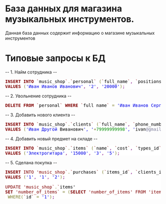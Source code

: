 # База данных для магазина музыкальных инструментов.
Данная база данных содержит информацию о магазине музыкальных инструментов
# Типовые запросы к БД
-- 1. Найм сотрудника --

<pre style="color:#000000;background:#ffffff;"><span style="color:#800000; font-weight:bold; ">INSERT</span> <span style="color:#800000; font-weight:bold; ">INTO</span> <span style="color:#800000; ">`</span><span style="color:#000000; background:#ffffff; ">music_shop</span><span style="color:#800000; ">`</span><span style="color:#808030; ">.</span><span style="color:#800000; ">`</span><span style="color:#000000; background:#ffffff; ">personal</span><span style="color:#800000; ">`</span> <span style="color:#808030; ">(</span><span style="color:#800000; ">`</span><span style="color:#000000; background:#ffffff; ">full_name</span><span style="color:#800000; ">`</span><span style="color:#800080; ">,</span> <span style="color:#800000; ">`</span><span style="color:#000000; background:#ffffff; ">positions_id</span><span style="color:#800000; ">`</span><span style="color:#800080; ">,</span> <span style="color:#800000; ">`</span><span style="color:#000000; background:#ffffff; ">salary</span><span style="color:#800000; ">`</span><span style="color:#808030; ">)</span>
<span style="color:#800000; font-weight:bold; ">VALUES</span> <span style="color:#808030; ">(</span><span style="color:#0000e6; ">'Иван Иванов Иванович'</span><span style="color:#800080; ">,</span> <span style="color:#0000e6; ">'2'</span><span style="color:#800080; ">,</span> <span style="color:#0000e6; ">'20000'</span><span style="color:#808030; ">)</span><span style="color:#800080; ">;</span>
</pre>


-- 2. Увольнение сотрудника --

<pre style="color:#000000;background:#ffffff;"><span style="color:#800000; font-weight:bold; ">DELETE</span> <span style="color:#800000; font-weight:bold; ">FROM</span> <span style="color:#800000; ">`</span><span style="color:#000000; background:#ffffff; ">personal</span><span style="color:#800000; ">`</span> <span style="color:#800000; font-weight:bold; ">WHERE</span> <span style="color:#800000; ">`</span><span style="color:#000000; background:#ffffff; ">full_name</span><span style="color:#800000; ">`</span> <span style="color:#808030; ">=</span> <span style="color:#0000e6; ">'Иван Иванов Сергеевич'</span><span style="color:#800080; ">;</span>
</pre>


-- 3. Добавить нового клиента --

<pre style="color:#000000;background:#ffffff;"><span style="color:#800000; font-weight:bold; ">INSERT</span> <span style="color:#800000; font-weight:bold; ">INTO</span> <span style="color:#800000; ">`</span><span style="color:#000000; background:#ffffff; ">music_shop</span><span style="color:#800000; ">`</span><span style="color:#808030; ">.</span><span style="color:#800000; ">`</span><span style="color:#000000; background:#ffffff; ">clients</span><span style="color:#800000; ">`</span> <span style="color:#808030; ">(</span><span style="color:#800000; ">`</span><span style="color:#000000; background:#ffffff; ">full_name</span><span style="color:#800000; ">`</span><span style="color:#800080; ">,</span> <span style="color:#800000; ">`</span><span style="color:#000000; background:#ffffff; ">phone_number</span><span style="color:#800000; ">`</span><span style="color:#800080; ">,</span> <span style="color:#800000; ">`</span><span style="color:#000000; background:#ffffff; ">email</span><span style="color:#800000; ">`</span><span style="color:#808030; ">)</span>
<span style="color:#800000; font-weight:bold; ">VALUES</span> <span style="color:#808030; ">(</span><span style="color:#0000e6; ">'Иван </span><span style="color:#0f69ff; "></span><span style="color:#0000e6; ">Другой </span>Виванович<span style="color:#0000e6; ">', '</span><span style="color:#808030; ">+</span><span style="color:#008c00; ">79999999998</span><span style="color:#0000e6; ">', '</span>ivan<span style="color:#797997; ">@gmail</span><span style="color:#808030; ">.</span>com<span style="color:#0000e6; ">');</span>
</pre>


-- 4. Добавить новый предмет на складе --

<pre style="color:#000000;background:#ffffff;"><span style="color:#800000; font-weight:bold; ">INSERT</span> <span style="color:#800000; font-weight:bold; ">INTO</span> <span style="color:#800000; ">`</span><span style="color:#000000; background:#ffffff; ">music_shop</span><span style="color:#800000; ">`</span><span style="color:#808030; ">.</span><span style="color:#800000; ">`</span><span style="color:#000000; background:#ffffff; ">items</span><span style="color:#800000; ">`</span> <span style="color:#808030; ">(</span><span style="color:#800000; ">`</span><span style="color:#000000; background:#ffffff; ">name</span><span style="color:#800000; ">`</span><span style="color:#800080; ">,</span> <span style="color:#800000; ">`</span><span style="color:#000000; background:#ffffff; ">cost</span><span style="color:#800000; ">`</span><span style="color:#800080; ">,</span> <span style="color:#800000; ">`</span><span style="color:#000000; background:#ffffff; ">types_id</span><span style="color:#800000; ">`</span><span style="color:#800080; ">,</span> <span style="color:#800000; ">`</span><span style="color:#000000; background:#ffffff; ">number_of_items</span><span style="color:#800000; ">`</span><span style="color:#808030; ">)</span>
<span style="color:#800000; font-weight:bold; ">VALUES</span> <span style="color:#808030; ">(</span><span style="color:#0000e6; ">'Электрогитара'</span><span style="color:#800080; ">,</span> <span style="color:#0000e6; ">'15000'</span><span style="color:#800080; ">,</span> <span style="color:#0000e6; ">'3'</span><span style="color:#800080; ">,</span> <span style="color:#0000e6; ">'5'</span><span style="color:#808030; ">)</span><span style="color:#800080; ">;</span>
</pre>

-- 5. Сделана покупка --

<pre style="color:#000000;background:#ffffff;"><span style="color:#800000; font-weight:bold; ">INSERT</span> <span style="color:#800000; ">INTO 'music_shop</span><span style="color:#000000; background:#ffffff; "></span><span style="color:#800000; ">`</span><span style="color:#808030; ">.</span><span style="color:#800000; ">`</span><span style="color:#000000; background:#ffffff; ">purchases</span><span style="color:#800000; ">`</span> <span style="color:#808030; ">(</span><span style="color:#800000; ">`</span><span style="color:#000000; background:#ffffff; ">items_id</span><span style="color:#800000; ">`</span><span style="color:#800080; ">,</span> <span style="color:#800000; ">`</span><span style="color:#000000; background:#ffffff; ">clients_id</span><span style="color:#800000; ">`</span><span style="color:#800080; ">,</span> <span style="color:#800000; ">`</span><span style="color:#000000; background:#ffffff; ">personal_id</span><span style="color:#800000; ">`</span><span style="color:#808030; ">)</span>
<span style="color:#800000; font-weight:bold; ">VALUES</span> <span style="color:#808030; ">(</span><span style="color:#0000e6; ">'1'</span><span style="color:#800080; ">,</span> <span style="color:#0000e6; ">'1'</span><span style="color:#800080; ">,</span> <span style="color:#0000e6; ">'2'</span><span style="color:#808030; ">)</span><span style="color:#800080; ">;</span>

<span style="color:#800000; ">UPDATE 'music_shop</span><span style="color:#000000; background:#ffffff; "></span><span style="color:#800000; ">`</span><span style="color:#808030; ">.</span><span style="color:#800000; ">`</span><span style="color:#000000; background:#ffffff; ">items'</span>
<span style="color:#800000; font-weight:bold; ">SET</span> <span style="color:#800000; ">'number_of_items</span><span style="color:#000000; background:#ffffff; "></span><span style="color:#800000; ">`</span> <span style="color:#808030; ">=</span> <span style="color:#808030; ">(</span><span style="color:#800000; font-weight:bold; ">SELECT</span> <span style="color:#800000; "></span><span style="color:#000000; background:#ffffff; "></span><span style="color:#800000; ">'number_of_items'</span> <span style="color:#800000; ">FROM </span><span style="color:#000000; background:#ffffff; "></span><span style="color:#800000; ">'items'</span> <span style="color:#800000; ">WHERE '</span><span style="color:#000000; background:#ffffff; "></span><span style="color:#800000; ">id`</span> <span style="color:#0000e6; ">'1'</span><span style="color:#808030; ">)</span> <span style="color:#808030; ">-</span> <span style="color:#008c00; "></span>
<span style="color:#800000; font-weight:bold; "></span> <span style="color:#808030; ">WHERE(</span><span style="color:#800000; ">`</span><span style="color:#000000; background:#ffffff; ">id</span><span style="color:#800000; ">`</span> <span style="color:#808030; ">=</span> <span style="color:#0000e6; ">'1'</span><span style="color:#808030; ">)</span><span style="color:#800080; ">;</span>
</pre>

